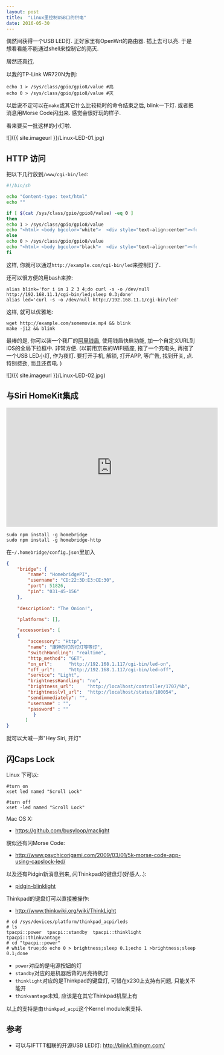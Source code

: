 ```yaml
---
layout: post
title:  "Linux里控制USB口的供电"
date: 2016-05-30
---
```


偶然间获得一个USB LED灯. 正好家里有OpenWrt的路由器. 插上去可以亮. 于是想看看能不能通过shell来控制它的亮灭. 

居然还真[行](https://wiki.openwrt.org/doc/howto/usb.overview). 

以我的TP-Link WR720N为例:

    echo 1 > /sys/class/gpio/gpio8/value #亮
    echo 0 > /sys/class/gpio/gpio8/value #灭


以后说不定可以在`make`或其它什么比较耗时的命令结束之后, blink一下灯. 或者把消息用Morse Code闪出来. 感觉会很好玩的样子. 

看来要买一批这样的小灯啦. 

![]({{ site.imageurl }}/Linux-LED-01.jpg)

## HTTP 访问

把以下几行放到`/www/cgi-bin/led`:

```bash
#!/bin/sh

echo "Content-type: text/html"
echo ""

if [ $(cat /sys/class/gpio/gpio8/value) -eq 0 ]
then
echo 1 > /sys/class/gpio/gpio8/value
echo "<html> <body bgcolor="white">  <div style="text-align:center"><font color="black"><h2>Light is </h2><h1>ON</h1> </font> </div> </body> </html>"                        
else
echo 0 > /sys/class/gpio/gpio8/value
echo "<html> <body bgcolor="black">  <div style="text-align:center"><font color="white"><h2>Light is </h2><h1>OFF</h1> </font> </div> </body> </html>"
fi
```

这样, 你就可以通过`http://example.com/cgi-bin/led`来控制灯了. 

还可以很方便的用bash来控:


    alias blink='for i in 1 2 3 4;do curl -s -o /dev/null http://192.168.11.1/cgi-bin/led;sleep 0.3;done'
    alias led='curl -s -o /dev/null http://192.168.11.1/cgi-bin/led'
    

这样, 就可以优雅地:


    wget http://example.com/somemovie.mp4 && blink
    make -j12 && blink
    


最棒的是, 你可以装一个我厂的[阿里钱盾](http://qd.alibaba.com), 使用钱盾快启功能, 加一个自定义URL到iOS的全局下拉框中. 非常方便. 
(以前用京东的WIFI插座, 拖了一个充电头, 再拖了一个USB LED小灯, 作为夜灯. 要打开手机, 解锁, 打开APP, 等广告, 找到开关, 点. 特别费劲, 而且还费电.  )

![]({{ site.imageurl }}/Linux-LED-02.jpg)


## 与Siri HomeKit集成

<iframe width="560" height="315" src="https://www.youtube.com/embed/lR6hN6Lh_Is" frameborder="0" allowfullscreen></iframe>

```
sudo npm install -g homebridge
sudo npm install -g homebridge-http
```

在`~/.homebridge/config.json`里加入

```json
{
    "bridge": {
        "name": "HomebridgePI",
        "username": "CD:22:3D:E3:CE:30",
        "port": 51826,
        "pin": "031-45-156"
    },
    
    "description": "The Onion!",

    "platforms": [],

    "accessories": [ 
    {
        "accessory": "Http",
        "name": "康神的灯的灯灯等等灯",
        "switchHandling": "realtime",
        "http_method": "GET",
        "on_url":      "http://192.168.1.117/cgi-bin/led-on",
        "off_url":     "http://192.168.1.117/cgi-bin/led-off",
        "service": "Light",
        "brightnessHandling": "no",
        "brightness_url":     "http://localhost/controller/1707/%b",
        "brightnesslvl_url":  "http://localhost/status/100054",
        "sendimmediately": "",
        "username" : "",
        "password" : ""					    
          } 
       ]
}

```

就可以大喊一声"Hey Siri, 开灯"



## 闪Caps Lock

Linux 下可以: 

    #turn on
    xset led named "Scroll Lock"
    
    #turn off
    xset -led named "Scroll Lock"
    

Mac OS X:

 - <https://github.com/busyloop/maclight>

貌似还有闪Morse Code:

 - <http://www.psychicorigami.com/2009/03/01/5k-morse-code-app-using-capslock-led/>


以及还有Pidgin新消息到来, 闪Thinkpad的键盘灯(好感人..):

 - [pidgin-blinklight](https://packages.debian.org/sid/net/pidgin-blinklight)

Thinkpad的键盘灯可以直接被操作:

 - <http://www.thinkwiki.org/wiki/ThinkLight>

```
# cd /sys/devices/platform/thinkpad_acpi/leds
# ls
tpacpi::power  tpacpi::standby  tpacpi::thinklight  tpacpi::thinkvantage
# cd "tpacpi::power"
# while true;do echo 0 > brightness;sleep 0.1;echo 1 >brightness;sleep 0.1;done
```

 - `power`对应的是电源按钮的灯
 - `standby`对应的是机器后背的月亮待机灯
 - `thinklight`对应的是Thinkpad的键盘灯, 可惜在x230上支持有问题, 只能关不能开
 - `thinkvantage`未知, 应该是在其它Thinkpad机型上有

以上的支持是由`thinkpad_acpi`这个Kernel module来支持. 

## 参考

 - 可以与IFTTT相联的开源USB LED灯: <http://blink1.thingm.com/>
